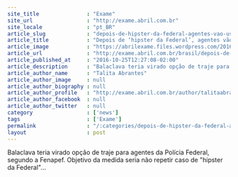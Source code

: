 ```yaml
---
site_title               : "Exame"
site_url                 : "http://exame.abril.com.br"
site_locale              : "pt_BR"
article_slug             : "depois-de-hipster-da-federal-agentes-vao-usar-touca-ninja"
article_title            : "Depois de ‘hipster da Federal’, agentes vão usar touca ninja"
article_image            : "https://abrilexame.files.wordpress.com/2016/10/2016-10-20t124050z_911501584_d1beuibeusab_rtrmadp_3_brazil-corruption.jpg?quality=70&strip=all&w=1024"
article_url              : "http://exame.abril.com.br/brasil/depois-de-hipster-da-federal-agentes-vao-usar-touca-ninja/"
article_published_at     : "2016-10-25T12:27:08-02:00"
article_description      : "Balaclava teria virado opção de traje para agentes da Polícia Federal, segundo a Fenapef. Objetivo da medida seria não repetir caso de 'hipster da Federal'..."
article_author_name      : "Talita Abrantes"
article_author_image     : null
article_author_biography : null
article_author_profile   : "http://exame.abril.com.br/author/talitaabrantes/"
article_author_facebook  : null
article_author_twitter   : null
category                 : ['news']
tags                     : ['Exame']
permalink                : "/:categories/depois-de-hipster-da-federal-agentes-vao-usar-touca-ninja/"
layout                   : post
---
```


Balaclava teria virado opção de traje para agentes da Polícia Federal, segundo a Fenapef. Objetivo da medida seria não repetir caso de "hipster da Federal"...

